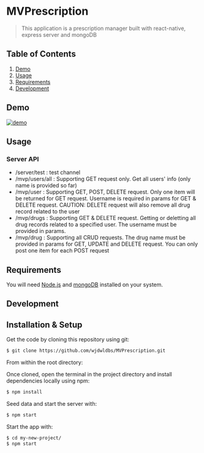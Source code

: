 # MVPrescription

> This application is a prescription manager built with react-native, express server and mongoDB

## Table of Contents

1. [Demo](#demo)
2. [Usage](#usage)
3. [Requirements](#requirements)
4. [Development](#development)

## Demo <a name="demo"></a>

[![demo](https://img.youtube.com/vi/6LinjARIe8I/maxresdefault.jpg)](https://www.youtube.com/embed/6LinjARIe8I)

## Usage <a name="usage"></a>

### Server API

- /server/test : test channel
- /mvp/users/all : Supporting GET request only. Get all users' info (only name is provided so far)
- /mvp/user : Supporting GET, POST, DELETE request. Only one item will be returned for GET request. Username is required in params for GET & DELETE request. CAUTION: DELETE request will also remove all drug record related to the user
- /mvp/drugs : Supporting GET & DELETE request. Getting or deletting all drug records related to a specified user. The username must be provided in params.
- /mvp/drug : Supporting all CRUD requests. The drug name must be provided in params for GET, UPDATE and DELETE request. You can only post one item for each POST request

## Requirements <a name="requirements"></a>

You will need [Node.js](https://nodejs.org/en/) and [mongoDB](https://docs.mongodb.com/manual/administration/install-community/) installed on your system.

## Development <a name="development"></a>

## Installation & Setup <a name="installation"></a>

Get the code by cloning this repository using git:

```bash
$ git clone https://github.com/wjdwldbs/MVPrescription.git
```

From within the root directory:

Once cloned, open the terminal in the project directory and install dependencies locally using npm:

```bash
$ npm install
```

Seed data and start the server with:

```bash
$ npm start
```

Start the app with:

```bash
$ cd my-new-project/
$ npm start
```
